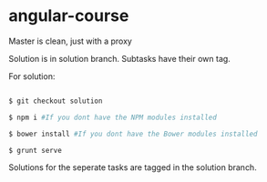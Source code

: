 angular-course
==============


Master is clean, just with a proxy

Solution is in solution branch. Subtasks have their own tag.

For solution: 

```bash

$ git checkout solution

$ npm i #If you dont have the NPM modules installed

$ bower install #If you dont have the Bower modules installed

$ grunt serve

```

Solutions for the seperate tasks are tagged in the solution branch.
